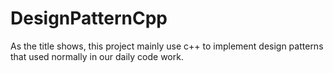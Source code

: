 # DesignPatternCpp

As the title shows, this project mainly use c++ to implement design patterns that used normally in our daily code work.

